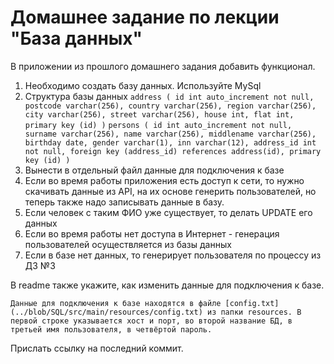 # Домашнее задание по лекции "База данных"
В приложении из прошлого домашнего задания добавить функционал.

1) Необходимо создать базу данных. Используйте MySql
2) Структура базы данных
`address ( id int auto_increment not null, postcode varchar(256), country varchar(256), region varchar(256), city varchar(256), street varchar(256), house int, flat int, primary key (id) )`
`persons ( id int auto_increment not null, surname varchar(256), name varchar(256), middlename varchar(256), birthday date, gender varchar(1), inn varchar(12), address_id int not null, foreign key (address_id) references address(id), primary key (id) )`
3) Вынести в отдельный файл данные для подключения к базе
4) Если во время работы приложения есть доступ к сети, то нужно скачивать данные из API, на их основе генерить пользователей, но теперь также надо записывать данные в базу.
5) Если человек с таким ФИО уже существует, то делать UPDATE его данных
6) Если во время работы нет доступа в Интернет - генерация пользователей осуществляется из базы данных
7) Если в базе нет данных, то генерирует пользователя по процессу из ДЗ №3

В readme также укажите, как изменить данные для подключения к базе.

`Данные для подключения к базе находятся в файле [config.txt](../blob/SQL/src/main/resources/config.txt) из папки resources. В первой строке указывается хост и порт, во второй название БД, в третьей имя пользователя, в четвёртой пароль.`

Прислать ссылку на последний коммит.
